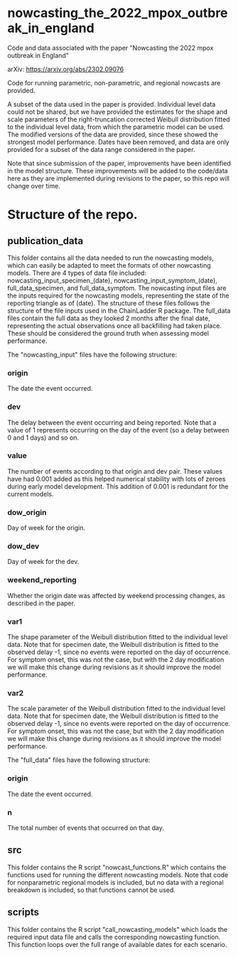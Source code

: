 # nowcasting_the_2022_mpox_outbreak_in_england
Code and data associated with the paper "Nowcasting the 2022 mpox outbreak in England"

arXiv: https://arxiv.org/abs/2302.09076

Code for running parametric, non-parametric, and regional nowcasts are provided. 

A subset of the data used in the paper is provided. Individual level data could not be shared, but we have provided the estimates for the shape and scale parameters of the right-truncation corrected Weibull distribution fitted to the individual level data, from which the parametric model can be used. The modified versions of the data are provided, since these showed the strongest model performance. Dates have been removed, and data are only provided for a subset of the data range considered in the paper. 

Note that since submission of the paper, improvements have been identified in the model structure. These improvements will be added to the code/data here as they are implemented during revisions to the paper, so this repo will change over time. 

# Structure of the repo.

## publication_data
This folder contains all the data needed to run the nowcasting models, which can easily be adapted to meet the formats of other nowcasting models. There are 4 types of data file included: nowcasting_input_specimen_(date), nowcasting_input_symptom_(date), full_data_specimen, and full_data_symptom. The nowcasting input files are the inputs required for the nowcasting models, representing the state of the reporting triangle as of (date). The structure of these files follows the structure of the file inputs used in the ChainLadder R package. The full_data files contain the full data as they looked 2 months after the final date, representing the actual observations once all backfilling had taken place. These should be considered the ground truth when assessing model performance. 

The "nowcasting_input" files have the following structure:
### origin
The date the event occurred.
### dev 
The delay between the event occurring and being reported. Note that a value of 1 represents occurring on the day of the event (so a delay between 0 and 1 days) and so on. 
### value
The number of events according to that origin and dev pair. These values have had 0.001 added as this helped numerical stability with lots of zeroes during early model development. This addition of 0.001 is redundant for the current models. 
### dow_origin 
Day of week for the origin.
### dow_dev 
Day of week for the dev.
### weekend_reporting
Whether the origin date was affected by weekend processing changes, as described in the paper.
### var1
The shape parameter of the Weibull distribution fitted to the individual level data. Note that for specimen date, the Weibull distribution is fitted to the observed delay -1, since no events were reported on the day of occurrence. For symptom onset, this was not the case, but with the 2 day modification we will make this change during revisions as it should improve the model performance. 
### var2
The scale parameter of the Weibull distribution fitted to the individual level data. Note that for specimen date, the Weibull distribution is fitted to the observed delay -1, since no events were reported on the day of occurrence. For symptom onset, this was not the case, but with the 2 day modification we will make this change during revisions as it should improve the model performance. 

The "full_data" files have the following structure:
### origin
The date the event occurred.
### n 
The total number of events that occurred on that day. 

## src
This folder contains the R script "nowcast_functions.R" which contains the functions used for running the different nowcasting models. Note that code for nonparametric regional models is included, but no data with a regional breakdown is included, so that functions cannot be used. 

## scripts
This folder contains the R script "call_nowcasting_models" which loads the required input data file and calls the corresponding nowcasting function. This function loops over the full range of available dates for each scenario. 

